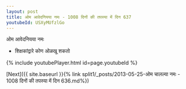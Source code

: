 ```yaml
---
layout: post
title: ओम आवेदनियया नमः - 1008 दिनों की तपस्या में दिन 637
youtubeId: USXyMUfzlGo
---
```

 
 
 ओम आवेदनियया नमः  
 
 -  शिक्षकांद्वारे कोण ओळखू शकतो 
 
  
 
  
 
 
 
 
 
 


{% include youtubePlayer.html id=page.youtubeId %}
 
[Next]({{ site.baseurl }}{% link  split1/_posts/2013-05-25-ओम चालल्या नमः - 1008 दिनों की तपस्या में दिन 636.md%})
 
